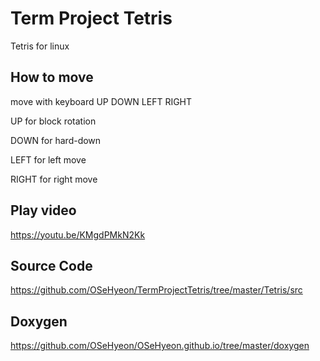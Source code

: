 # Term Project Tetris
Tetris for linux

## How to move
move with keyboard UP DOWN LEFT RIGHT

UP for block rotation

DOWN for hard-down

LEFT for left move

RIGHT for right move


## Play video
https://youtu.be/KMgdPMkN2Kk

## Source Code
https://github.com/OSeHyeon/TermProjectTetris/tree/master/Tetris/src

## Doxygen
https://github.com/OSeHyeon/OSeHyeon.github.io/tree/master/doxygen
